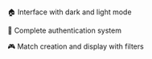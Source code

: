 🏠 Interface with dark and light mode

🔐 Complete authentication system

🎮 Match creation and display with filters
